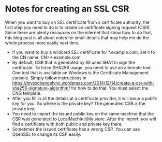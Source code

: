 Notes for creating an SSL CSR
===================
When you want to buy an SSL certificate from a certificate authority, the first step you need to do is to create an certificate signing request (CSR). Since there are plenty resources on the internet that show how to do that, this blog post is all about notes for small details that may help me do the whole process more easily next time. 

- If you want to buy a wildcard SSL certificate for \*.example.com, set it to the CN name: CN=\*.example.com
- By default, CSR that is generated by IIS uses SHA1 to sign the certificate. To force SHA256 usage, you need to use an alternate tool. One tool that is available on Windows is the Certificate Management console. Simply follow instructions in https://myexchangelync.wordpress.com/2014/12/14/create-a-csr-with-sha256-signature-algorithm/ for how to do that. You must select the CNG template.
- After you fill in all the details at a certificate provider, it will issue a *public key* for you. So where is the private key? The generated CSR *is* the private key.
- You need to import the issued public key on the same machine that the CSR was generated to LocalMachine\My store. After the import, you will find a certificate with both public and private key there.
- Sometimes the issued certificate has a wrong CSP. You can use OpenSSL to change its CSP easily.
